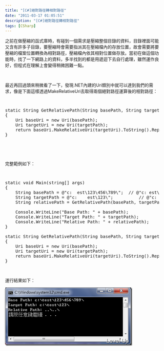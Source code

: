 ```yaml
---
title: "[C#]絕對路徑轉相對路徑"
date: "2011-03-17 01:05:51"
description: "[C#]絕對路徑轉相對路徑"
tags: [CSharp]
---
```


<p>之前在做壓縮的函式庫時，有碰到一個需求是壓縮整個目錄的資料，目錄裡面可能又含有許多子目錄，要壓縮時會需要指派其在壓縮檔內的存放位置，故會需要將要壓縮的檔案位置轉換為相對路徑，壓縮檔內依其相對位置做存放。當初在做這個功能時，找了一下網路上的資料，多半找到的都是用遞迴下去自行處理，雖然運作良好，但程式在理解上會變得稍微困難一點。</p>  <p> </p>  <p>最近再回過頭來稍微看了一下，發現.NET內建的Uri類別中就可以達到我們的需求，像是下面這樣透過MakeRelativeUri去取得兩個絕對路徑運算後的相對路徑：</p>  <p> </p>  <pre>static String GetRelativePath(String basePath, String targetPath)
{
	Uri baseUri = new Uri(basePath);
	Uri targetUri = new Uri(targetPath);
	return baseUri.MakeRelativeUri(targetUri).ToString().Replace(@"/", @"\");
}</pre>

<p> </p>

<p> </p>

<p>完整範例如下：</p>

<p> </p>

<pre>static void Main(string[] args)
{
	String basePath = @"c:	est\123\456\789\";	// @"c:	est\123";
	String targetPath = @"c:	est\123\";			// @"c:	est\123\456\789";
	String relativePath = GetRelativePath(basePath, targetPath);
 
	Console.WriteLine("Base Path: " + basePath);
	Console.WriteLine("Target Path: " + targetPath);
	Console.WriteLine("Relative Path: " + relativePath);
}
 
static String GetRelativePath(String basePath, String targetPath)
{
	Uri baseUri = new Uri(basePath);
	Uri targetUri = new Uri(targetPath);
	return baseUri.MakeRelativeUri(targetUri).ToString().Replace(@"/", @"\");
}</pre>

<p> </p>

<p>運行結果如下：</p>

<p><img style="border-bottom: 0px; border-left: 0px; border-top: 0px; border-right: 0px" border="0" alt="image" src="\images\posts\21882\image_thumb.png" width="417" height="191" /></p>
